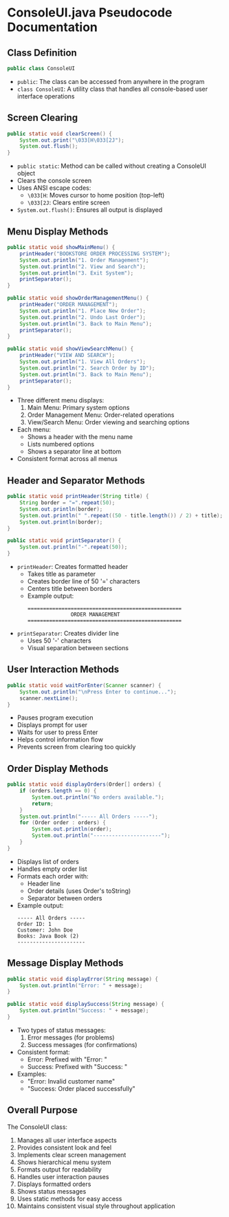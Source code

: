 # ConsoleUI.java Pseudocode Documentation

## Class Definition
```java
public class ConsoleUI
```
- `public`: The class can be accessed from anywhere in the program
- `class ConsoleUI`: A utility class that handles all console-based user interface operations

## Screen Clearing
```java
public static void clearScreen() {
    System.out.print("\033[H\033[2J");
    System.out.flush();
}
```
- `public static`: Method can be called without creating a ConsoleUI object
- Clears the console screen
- Uses ANSI escape codes:
  - `\033[H`: Moves cursor to home position (top-left)
  - `\033[2J`: Clears entire screen
- `System.out.flush()`: Ensures all output is displayed

## Menu Display Methods
```java
public static void showMainMenu() {
    printHeader("BOOKSTORE ORDER PROCESSING SYSTEM");
    System.out.println("1. Order Management");
    System.out.println("2. View and Search");
    System.out.println("3. Exit System");
    printSeparator();
}

public static void showOrderManagementMenu() {
    printHeader("ORDER MANAGEMENT");
    System.out.println("1. Place New Order");
    System.out.println("2. Undo Last Order");
    System.out.println("3. Back to Main Menu");
    printSeparator();
}

public static void showViewSearchMenu() {
    printHeader("VIEW AND SEARCH");
    System.out.println("1. View All Orders");
    System.out.println("2. Search Order by ID");
    System.out.println("3. Back to Main Menu");
    printSeparator();
}
```
- Three different menu displays:
  1. Main Menu: Primary system options
  2. Order Management Menu: Order-related operations
  3. View/Search Menu: Order viewing and searching options
- Each menu:
  - Shows a header with the menu name
  - Lists numbered options
  - Shows a separator line at bottom
- Consistent format across all menus

## Header and Separator Methods
```java
public static void printHeader(String title) {
    String border = "=".repeat(50);
    System.out.println(border);
    System.out.println(" ".repeat((50 - title.length()) / 2) + title);
    System.out.println(border);
}

public static void printSeparator() {
    System.out.println("-".repeat(50));
}
```
- `printHeader`: Creates formatted header
  - Takes title as parameter
  - Creates border line of 50 '=' characters
  - Centers title between borders
  - Example output:
    ```
    ==================================================
                  ORDER MANAGEMENT
    ==================================================
    ```
- `printSeparator`: Creates divider line
  - Uses 50 '-' characters
  - Visual separation between sections

## User Interaction Methods
```java
public static void waitForEnter(Scanner scanner) {
    System.out.println("\nPress Enter to continue...");
    scanner.nextLine();
}
```
- Pauses program execution
- Displays prompt for user
- Waits for user to press Enter
- Helps control information flow
- Prevents screen from clearing too quickly

## Order Display Methods
```java
public static void displayOrders(Order[] orders) {
    if (orders.length == 0) {
        System.out.println("No orders available.");
        return;
    }
    System.out.println("----- All Orders -----");
    for (Order order : orders) {
        System.out.println(order);
        System.out.println("----------------------");
    }
}
```
- Displays list of orders
- Handles empty order list
- Formats each order with:
  - Header line
  - Order details (uses Order's toString)
  - Separator between orders
- Example output:
  ```
  ----- All Orders -----
  Order ID: 1
  Customer: John Doe
  Books: Java Book (2)
  ----------------------
  ```

## Message Display Methods
```java
public static void displayError(String message) {
    System.out.println("Error: " + message);
}

public static void displaySuccess(String message) {
    System.out.println("Success: " + message);
}
```
- Two types of status messages:
  1. Error messages (for problems)
  2. Success messages (for confirmations)
- Consistent format:
  - Error: Prefixed with "Error: "
  - Success: Prefixed with "Success: "
- Examples:
  - "Error: Invalid customer name"
  - "Success: Order placed successfully"

## Overall Purpose
The ConsoleUI class:
1. Manages all user interface aspects
2. Provides consistent look and feel
3. Implements clear screen management
4. Shows hierarchical menu system
5. Formats output for readability
6. Handles user interaction pauses
7. Displays formatted orders
8. Shows status messages
9. Uses static methods for easy access
10. Maintains consistent visual style throughout application 